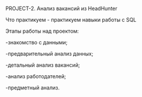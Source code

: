 PROJECT-2. Анализ вакансий из HeadHunter

Что практикуем - практикуем навыки работы с SQL

Этапы работы над проектом:

-знакомство с данными;

-предварительный анализ данных;

-детальный анализ вакансий;

-анализ работодателей;

-предметный анализ.

